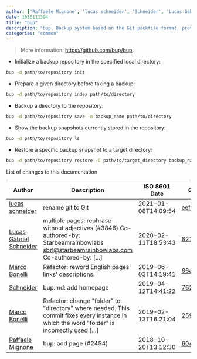 ```yaml
---
author: ['Raffaele Mignone', 'lucas schneider', 'Schneider', 'Lucas Gabriel Schneider', 'Marco Bonelli']
date: 1610111394
title: "bup"
description: "bup, Backup system based on the Git packfile format, providing incremental saves and global deduplication."
categories: "common"
---
```

> More information: <https://github.com/bup/bup>.

- Initialize a backup repository in the specified local directory:

```bash
bup -d path/to/repository init
```

- Prepare a given directory before taking a backup:

```bash
bup -d path/to/repository index path/to/directory
```

- Backup a directory to the repository:

```bash
bup -d path/to/repository save -n backup_name path/to/directory
```

- Show the backup snapshots currently stored in the repository:

```bash
bup -d path/to/repository ls
```

- Restore a specific backup snapshot to a target directory:

```bash
bup -d path/to/repository restore -C path/to/target_directory backup_name
```
List of changes to this documentation


Author | Description | ISO 8601 Date | GitHub link
------|-----|-----|-----
[lucas schneider](mailto:casdpa@gmail.com) | rename git to Git | 2021-01-08T14:09:54 | [eef3712fc3a6](https://github.com/tldr-pages/tldr/commit/eef3712fc3a6a3774384b2e4ed934583c8349d75)
[Lucas Gabriel Schneider](mailto:casdpa@gmail.com) | multiple pages: rephrase without adjectives (#3846) Co-authored-by: Starbeamrainbowlabs <sbrl@starbeamrainbowlabs.com> Co-authored-by: [...] | 2020-02-11T18:53:43 | [8211b80c1722](https://github.com/tldr-pages/tldr/commit/8211b80c17221eed9f3f8530eafed3cc3fbd03f1)
[Marco Bonelli](mailto:marco@mebeim.net) | Refactor: reword English pages' links' descriptions. | 2019-06-03T14:19:41 | [66abb98ce935](https://github.com/tldr-pages/tldr/commit/66abb98ce935c0f4516bf30c4d6da72180d5a3ab)
[Schneider](mailto:lucas.schneider@sap.com) | bup.md: add homepage | 2019-04-12T14:41:22 | [762d9d8c1719](https://github.com/tldr-pages/tldr/commit/762d9d8c171986d29745f9b74625f28ed14dc0ec)
[Marco Bonelli](mailto:mb5.marcob@gmail.com) | Refactor: change "folder" to "directory" where needed. This commit fixes every instance in which the word "folder" is incorrectly used [...] | 2019-02-13T16:21:04 | [2599a6de483a](https://github.com/tldr-pages/tldr/commit/2599a6de483a70601ab17b29e0f18a5a8bdcaa12)
[Raffaele Mignone](mailto:raffy.m.96@gmail.com) | bup: add page (#2454) | 2018-10-20T13:12:30 | [604875cfd5f9](https://github.com/tldr-pages/tldr/commit/604875cfd5f9c974b56d2d671c08ad8ce17ced3e)


